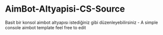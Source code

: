 # AimBot-Altyapisi-CS-Source
Basit bir konsol aimbot altyapısı istediğiniz gibi düzenleyebilirsiniz - A simple console aimbot template feel free to edit
